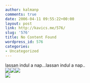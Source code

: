 ```yaml
---
author: kalmanp
comments: true
date: 2006-04-11 09:55:22+00:00
layout: post
link: http://kavics.me/576/
slug: '576'
title: No Content Found
wordpress_id: 576
categories:
- Uncategorized
---
```


lassan indul a nap...lassan indul a nap..  
![](http://kavics.freeblog.hu/Files/!!aqa1.jpg)![](http://kavics.freeblog.hu/Files/!!aqa2.jpg)![](http://kavics.freeblog.hu/Files/!!aqa3.jpg)  
![](http://kavics.freeblog.hu/Files/!!aqa4.jpg)






